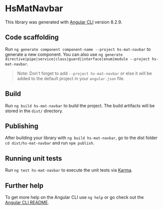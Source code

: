 # HsMatNavbar

This library was generated with [Angular CLI](https://github.com/angular/angular-cli) version 8.2.9.

## Code scaffolding

Run `ng generate component component-name --project hs-mat-navbar` to generate a new component. You can also use `ng generate directive|pipe|service|class|guard|interface|enum|module --project hs-mat-navbar`.
> Note: Don't forget to add `--project hs-mat-navbar` or else it will be added to the default project in your `angular.json` file. 

## Build

Run `ng build hs-mat-navbar` to build the project. The build artifacts will be stored in the `dist/` directory.

## Publishing

After building your library with `ng build hs-mat-navbar`, go to the dist folder `cd dist/hs-mat-navbar` and run `npm publish`.

## Running unit tests

Run `ng test hs-mat-navbar` to execute the unit tests via [Karma](https://karma-runner.github.io).

## Further help

To get more help on the Angular CLI use `ng help` or go check out the [Angular CLI README](https://github.com/angular/angular-cli/blob/master/README.md).
